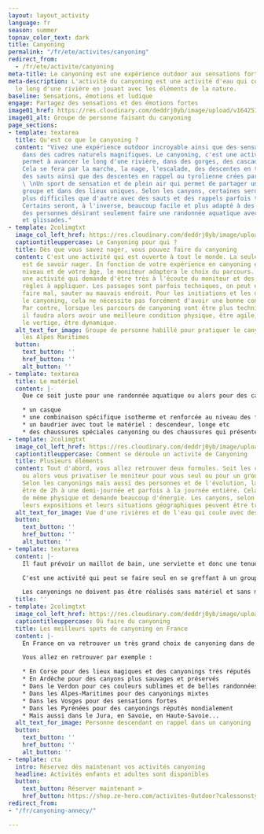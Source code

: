 ```yaml
---
layout: layout_activity
language: fr
season: summer
topnav_color_text: dark
title: Canyoning
permalink: "/fr/ete/activites/canyoning"
redirect_from:
  - /fr/ete/activite/canyoning
meta-title: Le canyoning est une expérience outdoor aux sensations fortes
meta-description: L'activité du canyoning est une activité d'eau qui consiste à avancer
  le long d'une rivière en jouant avec les éléments de la nature.
baseline: Sensations, émotions et ludique
engage: Partagez des sensations et des émotions fortes
image01_href: https://res.cloudinary.com/deddrj0yb/image/upload/v1642512714/website/summer/harry-dona-9hHTZeKKK8Q-unsplash_ejimkd.jpg
image01_alt: Groupe de personne faisant du canyoning
page_sections:
- template: textarea
  title: Qu'est ce que le canyoning ?
  content: "Vivez une expérience outdoor incroyable ainsi que des sensations fortes
    dans des cadres naturels magnifiques. Le canyoning, c'est une activité d'eau qui
    permet à avancer le long d'une rivière, dans des gorges, des cascades, un torrent.
    Cela se fera par la marche, la nage, l'escalade, des descentes en toboggans naturels,
    des sauts ainsi que des descentes en rappel ou tyrolienne crées par le moniteur.
    \ \nUn sport de sensation et de plein air qui permet de partager un moment en
    groupe et dans des lieux uniques. Selon les canyons, certaines seront beaucoup
    plus difficiles que d'autre avec des sauts et des rappels parfois très hauts.
    Certains seront, à l'inverse, beaucoup facile et plus adapté à des enfants ou
    des personnes désirant seulement faire une randonnée aquatique avec quelques sauts
    et glissades."
- template: 2colimgtxt
  image_col_left_href: https://res.cloudinary.com/deddrj0yb/image/upload/v1638883620/website/summer/Canyoning-activite-famille_ov6myx.jpg
  captiontitleuppercase: Le Canyoning pour qui ?
  title: Dès que vous savez nager, vous pouvez faire du canyoning
  content: C'est une activité qui est ouverte à tout le monde. La seule condition
    est de savoir nager. En fonction de votre expérience en canyoning et de votre
    niveau et de votre âge, le moniteur adaptera le choix du parcours. Mais c'est
    une activité qui demande d'être très à l'écoute du moniteur et des différentes
    règles à appliquer. Les passages sont parfois techniques, on peut également se
    faire mal, sauter au mauvais endroit. Pour les initiations et les débuts dans
    le canyoning, cela ne nécessite pas forcément d'avoir une bonne condition physique.
    Par contre, lorsque les parcours de canyoning vont être plus techniques et engagés,
    il faudra alors avoir une meilleure condition physique, être agile, ne pas avoir
    le vertige, être dynamique.
  alt_text_for_image: Groupe de personne habillé pour pratiquer le canyoning dans
    les Alpes Maritimes
  button:
    text_button: ''
    href_button: ''
    alt_button: ''
- template: textarea
  title: Le matériel
  content: |-
    Que ce soit juste pour une randonnée aquatique ou alors pour des canyonings plus techniques, le matériel de canyoning est plutôt spécifique. Généralement le moniteur met à disposition la plupart du matériel. Vous allez donc retrouver :

    * un casque
    * une combinaison spécifique isotherme et renforcée au niveau des fesses et des genoux ainsi que sur les coudes
    * un baudrier avec tout le matériel : descendeur, longe etc
    * des chaussures spéciales canyoning ou des chaussures qui présentent des crampons (types chaussures de trail)
- template: 2colimgtxt
  image_col_left_href: https://res.cloudinary.com/deddrj0yb/image/upload/v1642516880/website/summer/pexels-julia-volk-6152738_q30qqg.jpg
  captiontitleuppercase: Comment se déroule un activité de Canyoning
  title: Plusieurs éléments
  content: Tout d'abord, vous allez retrouver deux formules. Soit les cours collectifs
    ou alors vous privatiser le moniteur pour vous seul ou pour un groupe de personne.
    Selon les canyonings mais aussi des personnes et de l'évolution, la durée peut
    être de 2h à une demi-journée et parfois à la journée entière. Cela reste tout
    de même physique et demande beaucoup d'énergie. Les canyons, selon leurs sources,
    leurs expositions et leurs situations géographiques peuvent être très froids.
  alt_text_for_image: Vue d'une rivières et de l'eau qui coule avec des trous d'eau
  button:
    text_button: ''
    href_button: ''
    alt_button: ''
- template: textarea
  content: |-
    Il faut prévoir un maillot de bain, une serviette et donc une tenue de rechange. Mais aussi, une bouteille d'eau qui peut être amener par le moniteur ainsi qu'une barre énergétique.

    C'est une activité qui peut se faire seul en se greffant à un groupe, ou avec des amis, mais également avec ses enfants. Ce qui permet de vivre une expérience riche en émotion en profitant de s'amuser et jouer.

    Les canyonings ne doivent pas être réalisés sans matériel et sans moniteur. Si vous tentez de réaliser le canyoning sans connaitre les règles et surtout le lieu, cela peut s'avérer très dangereux où l'accès aux sauveteurs n'est pas toujours simple. Le canyoning est par ailleurs un lieu naturel qui bouge et se transforme chaque année et en fonction des conditions météorologiques.
  title: ''
- template: 2colimgtxt
  image_col_left_href: https://res.cloudinary.com/deddrj0yb/image/upload/v1643730311/website/Canyoning%2006/IMG_6342_nrdlmr.jpg
  captiontitleuppercase: Où faire du canyoning
  title: Les meilleurs spots de canyoning en France
  content: |-
    En France on va retrouver un très grand choix de canyoning dans de différentes régions. On va également retrouver beaucoup de canyon pour tous les niveaux, tous les gouts. Vous allez parfois avoir des canyonings magnifiques, mais qui seront moins techniques. Vous aurez aussi des canyonings moins jolis, mais qui seront techniques, exigeants et plus sensationnels.

    Vous allez en retrouver par exemple :

    * En Corse pour des lieux magiques et des canyonings très réputés
    * En Ardèche pour des canyons plus sauvages et préservés
    * Dans le Verdon pour ces couleurs sublimes et de belles randonnées aquatiques
    * Dans les Alpes-Maritimes pour des canyonings mixtes
    * Dans les Vosges pour des sensations fortes
    * Dans les Pyrénées pour des canyonings réputés mondialement
    * Mais aussi dans le Jura, en Savoie, en Haute-Savoie...
  alt_text_for_image: Personne descendant en rappel dans un canyoning
  button:
    text_button: ''
    href_button: ''
    alt_button: ''
- template: cta
  intro: Réservez dès maintenant vos activités canyoning
  headline: Activités enfants et adultes sont disponibles
  button:
    text_button: Réserver maintenant >
    href_button: https://shop.ze-hero.com/activites-Outdoor?calessonstype=all&catypegenderlistsummer=all&calessonsactivitytype=Canyoning&start-date=
redirect_from:
- "/fr/canyoning-annecy/"

---
```

